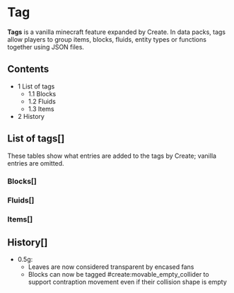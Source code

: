 # Tag

**Tags** is a vanilla minecraft feature expanded by Create. In data packs, tags allow players to group items, blocks, fluids, entity types or functions together using JSON files.

## Contents

- 1 List of tags
    - 1.1 Blocks
    - 1.2 Fluids
    - 1.3 Items
- 2 History

## List of tags[]

These tables show what entries are added to the tags by Create; vanilla entries are omitted.

### Blocks[]

### Fluids[]

### Items[]

## History[]

- 0.5g:
    - Leaves are now considered transparent by encased fans
    - Blocks can now be tagged #create:movable_empty_collider to support contraption movement even if their collision shape is empty